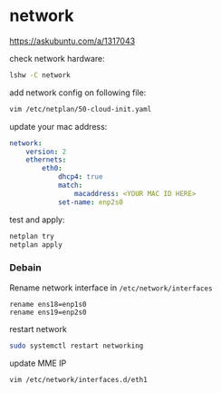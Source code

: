 # network


https://askubuntu.com/a/1317043

check network hardware:
```bash
lshw -C network
```

add network config on following file:
```bash
vim /etc/netplan/50-cloud-init.yaml
```

update your mac address:
```yaml
network:
    version: 2
    ethernets:
        eth0:
            dhcp4: true
            match:
                macaddress: <YOUR MAC ID HERE>
            set-name: enp2s0
```

test and apply:
```bash
netplan try
netplan apply
```

### Debain

Rename network interface in `/etc/network/interfaces`
```
rename ens18=enp1s0
rename ens19=enp2s0
```

restart network
```bash
sudo systemctl restart networking
```

update MME IP
```bash
vim /etc/network/interfaces.d/eth1
```

